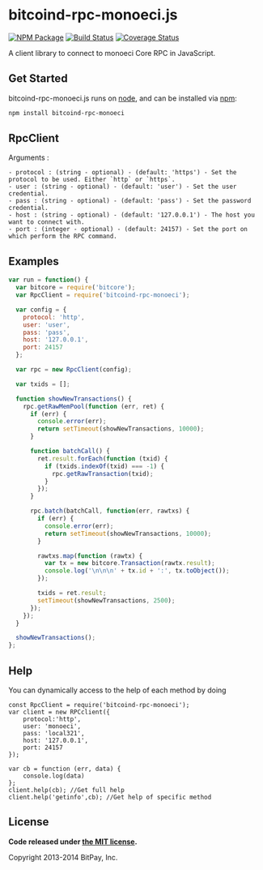 bitcoind-rpc-monoeci.js
===============

[![NPM Package](https://img.shields.io/npm/v/bitcoind-rpc-monoeci.svg?style=flat-square)](https://www.npmjs.org/package/bitcoind-rpc-monoeci)
[![Build Status](https://img.shields.io/travis/yoyae/bitcoind-rpc-monoeci.svg?branch=master&style=flat-square)](https://travis-ci.org/yoyae/bitcoind-rpc-monoeci)
[![Coverage Status](https://img.shields.io/coveralls/yoyae/bitcoind-rpc-monoeci.svg?style=flat-square)](https://coveralls.io/r/yoyae/bitcoind-rpc-monoeci?branch=master)

A client library to connect to monoeci Core RPC in JavaScript.

## Get Started

bitcoind-rpc-monoeci.js runs on [node](http://nodejs.org/), and can be installed via [npm](https://npmjs.org/):

```bash
npm install bitcoind-rpc-monoeci
```

## RpcClient

Arguments : 

	- protocol : (string - optional) - (default: 'https') - Set the protocol to be used. Either `http` or `https`.
	- user : (string - optional) - (default: 'user') - Set the user credential.
	- pass : (string - optional) - (default: 'pass') - Set the password credential.
	- host : (string - optional) - (default: '127.0.0.1') - The host you want to connect with.
	- port : (integer - optional) - (default: 24157) - Set the port on which perform the RPC command.
	
## Examples

```javascript
var run = function() {
  var bitcore = require('bitcore');
  var RpcClient = require('bitcoind-rpc-monoeci');

  var config = {
    protocol: 'http',
    user: 'user',
    pass: 'pass',
    host: '127.0.0.1',
    port: 24157
  };

  var rpc = new RpcClient(config);

  var txids = [];

  function showNewTransactions() {
    rpc.getRawMemPool(function (err, ret) {
      if (err) {
        console.error(err);
        return setTimeout(showNewTransactions, 10000);
      }

      function batchCall() {
        ret.result.forEach(function (txid) {
          if (txids.indexOf(txid) === -1) {
            rpc.getRawTransaction(txid);
          }
        });
      }

      rpc.batch(batchCall, function(err, rawtxs) {
        if (err) {
          console.error(err);
          return setTimeout(showNewTransactions, 10000);
        }

        rawtxs.map(function (rawtx) {
          var tx = new bitcore.Transaction(rawtx.result);
          console.log('\n\n\n' + tx.id + ':', tx.toObject());
        });

        txids = ret.result;
        setTimeout(showNewTransactions, 2500);
      });
    });
  }

  showNewTransactions();
};
```

## Help 

You can dynamically access to the help of each method by doing
```
const RpcClient = require('bitcoind-rpc-monoeci');
var client = new RPCclient({
    protocol:'http',
    user: 'monoeci',
    pass: 'local321', 
    host: '127.0.0.1', 
    port: 24157
});

var cb = function (err, data) {
    console.log(data)
};
client.help(cb); //Get full help
client.help('getinfo',cb); //Get help of specific method
```
## License

**Code released under [the MIT license](https://github.com/bitpay/bitcore/blob/master/LICENSE).**

Copyright 2013-2014 BitPay, Inc.
